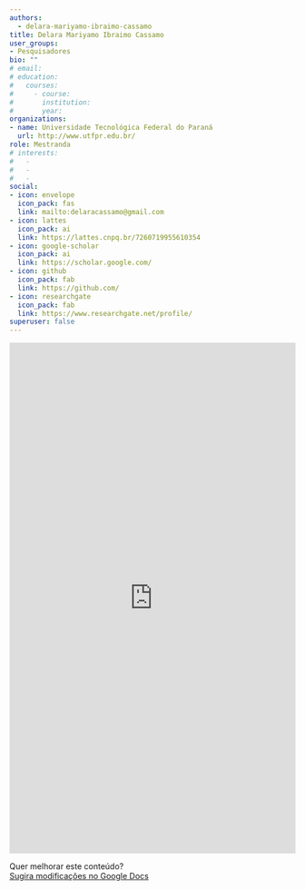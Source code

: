 ```yaml
---
authors:
  - delara-mariyamo-ibraimo-cassamo
title: Delara Mariyamo Ibraimo Cassamo
user_groups:
- Pesquisadores
bio: ""
# email: 
# education:
#   courses:
#     - course: 
#       institution: 
#       year: 
organizations:
- name: Universidade Tecnológica Federal do Paraná
  url: http://www.utfpr.edu.br/
role: Mestranda
# interests:
#   - 
#   - 
#   - 
social:
- icon: envelope
  icon_pack: fas
  link: mailto:delaracassamo@gmail.com
- icon: lattes
  icon_pack: ai
  link: https://lattes.cnpq.br/7260719955610354
- icon: google-scholar
  icon_pack: ai
  link: https://scholar.google.com/
- icon: github
  icon_pack: fab
  link: https://github.com/
- icon: researchgate
  icon_pack: fab
  link: https://www.researchgate.net/profile/
superuser: false
---
```


<!-- HTML -->
<iframe frameborder="0" style="width: 100%; height: 900px" src="https://docs.google.com/document/d/e/2PACX-1vTWOY2_VpMpMDfto3wl28xXbjyEj4e2U4FelsUhDAUz_YRIO7KV4kHjho-DXGhN_O2icgB-tl7gdmWh/pub?embedded=true"></iframe>

<!-- HTML e Markdown -->
Quer melhorar este conteúdo?<br>
[<i class="fa fa-edit" aria-hidden="true"></i> Sugira modificações no Google Docs][edit]

[edit]: https://docs.google.com/document/d/1zD3k2da8z_aKMPneicR0J3zsGE4OnI4HAaU3btgcQi4/edit

